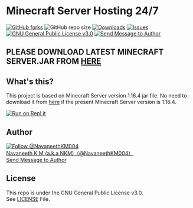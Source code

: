 # Minecraft Server Hosting 24/7

[![GitHub forks](https://img.shields.io/github/forks/navaneethkm004/mc-server-hosting-24x7?style=social, "Fork")](https://github.com/navaneethkm004/mc-server-hosting-24x7/fork) ![GitHub repo size](https://img.shields.io/github/repo-size/navaneethkm004/mc-server-hosting-24x7?label=Size) [![Downloads](https://img.shields.io/github/downloads/navaneethkm004/mc-server-hosting-24x7/total?maxAge=3600, "Download")](https://github.com/navaneethkm004/mc-server-hosting-24x7/releases) [![Issues](https://img.shields.io/github/issues/navaneethkm004/mc-server-hosting-24x7?maxAge=3600, "Issues")](https://github.com/navaneethkm004/mc-server-hosting-24x7/issues) [![GNU General Public License v3.0](https://img.shields.io/badge/License-GPLv3-blue.svg?maxAge=3600, "License")](https://github.com/navaneethkm004/mc-server-hosting-24x7/blob/master/LICENSE) [![Send Message to Author](https://img.shields.io/static/v1?style=flat&logo=twitter&label=Message&color=1da1f2&link=https%3A%2F%2Ftwitter.com%2Fmessages%2Fcompose%3Frecipient_id%714816987336089600&link=https%3A%2F%2Ftwitter.com%2Fmessages%2Fcompose%3Frecipient_id%714816987336089600&message=%40NavaneethKM004&maxAge=3600, "Send Message to Author")](https://twitter.com/messages/compose?recipient_id=714816987336089600)<br>

## PLEASE DOWNLOAD LATEST MINECRAFT SERVER.JAR FROM [HERE](https://www.minecraft.net/en-us/download/server)

## What's this?
This project is based on Minecraft Server version 1.16.4 jar file. No need to download it from [here](https://www.minecraft.net/en-us/download/server) if the present Minecraft Server version is 1.16.4.

[![Run on Repl.it](https://repl.it/badge/github/navaneethkm004/mc-server-hosting-24x7)](https://repl.it/github/navaneethkm004/mc-server-hosting-24x7)

## Author

[![Follow @NavaneethKM004](https://img.shields.io/twitter/follow/NavaneethKM004?label=Follow&style=social&maxAge=3600, "Follow")](https://twitter.com/intent/follow?screen_name=NavaneethKM004)<br>
[Navaneeth K M (a.k.a NKM)（@NavaneethKM004）](https://twitter.com/NavaneethKM004)<br>
[Send Message to Author](https://twitter.com/messages/compose?recipient_id=714816987336089600)

## License

This repo is under the GNU General Public License v3.0.<br>
See [LICENSE](https://github.com/navaneethkm004/mc-server-hosting-24x7/blob/master/LICENSE) File.

